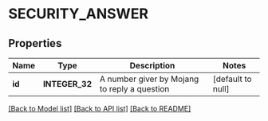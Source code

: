 # SECURITY_ANSWER

## Properties
Name | Type | Description | Notes
------------ | ------------- | ------------- | -------------
**id** | **INTEGER_32** | A number giver by Mojang to reply a question | [default to null]

[[Back to Model list]](../README.md#documentation-for-models) [[Back to API list]](../README.md#documentation-for-api-endpoints) [[Back to README]](../README.md)


